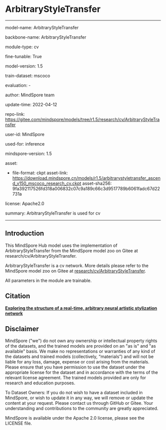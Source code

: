 # ArbitraryStyleTransfer

---

model-name: ArbitraryStyleTransfer

backbone-name: ArbitraryStyleTransfer

module-type: cv

fine-tunable: True

model-version: 1.5

train-dataset: mscoco

evaluation: -

author: MindSpore team

update-time: 2022-04-12

repo-link: <https://gitee.com/mindspore/models/tree/r1.5/research/cv/ArbitraryStyleTransfer>

user-id: MindSpore

used-for: inference

mindspore-version: 1.5

asset:

-
    file-format: ckpt
    asset-link: <https://download.mindspore.cn/models/r1.5/arbitrarystyletransfer_ascend_v150_mscoco_research_cv.ckpt>
    asset-sha256: 9fa392117526fd318a006832c07c9a189c66c3d9517789b6061fadc67d22731a

license: Apache2.0

summary: ArbitraryStyleTransfer is used for cv

---

## Introduction

This MindSpore Hub model uses the implementation of ArbitraryStyleTransfer from the MindSpore model zoo on Gitee at research/cv/ArbitraryStyleTransfer.

ArbitraryStyleTransfer is a cv network. More details please refer to the MindSpore model zoo on Gitee at [research/cv/ArbitraryStyleTransfer](https://gitee.com/mindspore/models/blob/r1.5/research/cv/ArbitraryStyleTransfer/README.md).

All parameters in the module are trainable.

## Citation

[**Exploring the structure of a real-time, arbitrary neural artistic stylization network** ](https://arxiv.org/abs/1705.06830)

## Disclaimer

MindSpore ("we") do not own any ownership or intellectual property rights of the datasets, and the trained models are provided on an "as is" and "as available" basis. We make no representations or warranties of any kind of the datasets and trained models (collectively, “materials”) and will not be liable for any loss, damage, expense or cost arising from the materials. Please ensure that you have permission to use the dataset under the appropriate license for the dataset and in accordance with the terms of the relevant license agreement. The trained models provided are only for research and education purposes.

To Dataset Owners: If you do not wish to have a dataset included in MindSpore, or wish to update it in any way, we will remove or update the content at your request. Please contact us through GitHub or Gitee. Your understanding and contributions to the community are greatly appreciated.

MindSpore is available under the Apache 2.0 license, please see the LICENSE file.
